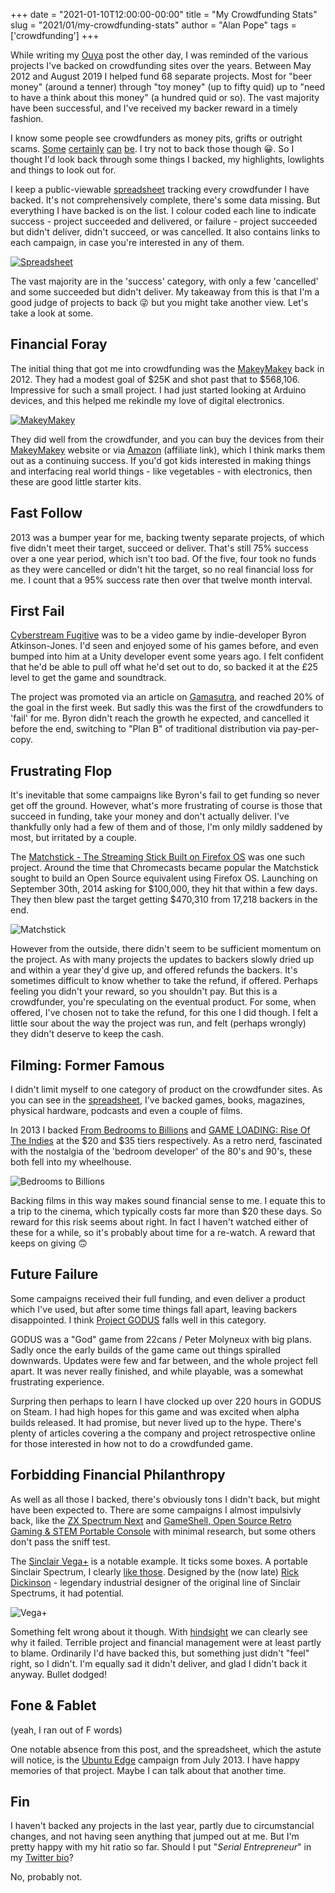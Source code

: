 +++
date = "2021-01-10T12:00:00-00:00"
title = "My Crowdfunding Stats"
slug = "2021/01/my-crowdfunding-stats"
author = "Alan Pope"
tags = ['crowdfunding']
+++

While writing my [Ouya](/blog/2021/01/ouya-was-a-success/) post the other day, I was reminded of the various projects I've backed on crowdfunding sites over the years. Between May 2012 and August 2019 I helped fund 68 separate projects. Most for "beer money" (around a tenner) through "toy money" (up to fifty quid) up to "need to have a think about this money" (a hundred quid or so). The vast majority have been successful, and I've received my backer reward in a timely fashion. 

I know some people see crowdfunders as money pits, grifts or outright scams. [Some](https://www.snopes.com/fact-check/do-you-want-to-know-a-cicret/) [certainly](https://www.indiegogo.com/projects/waterseer#/) [can](https://www.indiegogo.com/projects/solar-roadways#/) [be](https://www.indiegogo.com/projects/the-sinclair-zx-spectrum-vega-plus-console#/). I try not to back those though 😀. So I thought I'd look back through some things I backed, my highlights, lowlights and things to look out for.

I keep a public-viewable [spreadsheet](https://docs.google.com/spreadsheets/d/1_--0TYP3TD7i6dPnJmB9oB66iuU9_qS7ApBtKTS8bug/edit) tracking every crowdfunder I have backed. It's not comprehensively complete, there's some data missing. But everything I have backed is on the list. I colour coded each line to indicate success - project succeeded and delivered, or failure - project succeeded but didn't deliver, didn't succeed, or was cancelled. It also contains links to each campaign, in case you're interested in any of them. 

[![Spreadsheet](/images/2021-01-10/spreadsheet.png)](https://docs.google.com/spreadsheets/d/1_--0TYP3TD7i6dPnJmB9oB66iuU9_qS7ApBtKTS8bug/edit)

The vast majority are in the 'success' category, with only a few 'cancelled' and some succeeded but didn't deliver. My takeaway from this is that I'm a good judge of projects to back 😜 but you might take another view. Let's take a look at some.

## Financial Foray

The initial thing that got me into crowdfunding was the [MakeyMakey](https://www.kickstarter.com/projects/joylabz/makey-makey-an-invention-kit-for-everyone) back in 2012. They had a modest goal of $25K and shot past that to $568,106. Impressive for such a small project. I had just started looking at Arduino devices, and this helped me rekindle my love of digital electronics. 

[![MakeyMakey](/images/2021-01-10/makeymakey.jpg)](https://www.kickstarter.com/projects/joylabz/makey-makey-an-invention-kit-for-everyone)

They did well from the crowdfunder, and you can buy the devices from their [MakeyMakey](https://makeymakey.com/) website or via [Amazon](https://geni.us/oB8M) (affiliate link), which I think marks them out as a continuing success. If you'd got kids interested in making things and interfacing real world things - like vegetables - with electronics, then these are good little starter kits.

## Fast Follow

2013 was a bumper year for me, backing twenty separate projects, of which five didn't meet their target, succeed or deliver. That's still 75% success over a one year period, which isn't too bad. Of the five, four took no funds as they were cancelled or didn't hit the target, so no real financial loss for me. I count that a 95% success rate then over that twelve month interval.

## First Fail

[Cyberstream Fugitive](https://www.kickstarter.com/projects/701664180/cyberstream-fugitive) was to be a video game by indie-developer Byron Atkinson-Jones. I'd seen and enjoyed some of his games before, and even bumped into him at a Unity developer event some years ago. I felt confident that he'd be able to pull off what he'd set out to do, so backed it at the £25 level to get the game and soundtrack.

The project was promoted via an article on [Gamasutra](https://www.gamasutra.com/blogs/ByronAtkinsonJones/20130129/185712/Can_you_mainline_Kickstarter.php), and reached 20% of the goal in the first week. But sadly this was the first of the crowdfunders to 'fail' for me. Byron didn't reach the growth he expected, and cancelled it before the end, switching to "Plan B" of traditional distribution via pay-per-copy.

## Frustrating Flop

It's inevitable that some campaigns like Byron's fail to get funding so never get off the ground. However, what's more frustrating of course is those that succeed in funding, take your money and don't actually deliver. I've thankfully only had a few of them and of those, I'm only mildly saddened by most, but irritated by a couple. 

The [Matchstick - The Streaming Stick Built on Firefox OS](https://www.kickstarter.com/projects/matchstick/matchstick-the-streaming-stick-built-on-firefox-os) was one such project. Around the time that Chromecasts became popular the Matchstick sought to build an Open Source equivalent using Firefox OS. Launching on September 30th, 2014 asking for $100,000, they hit that within a few days. They then blew past the target getting $470,310 from 17,218 backers in the end.

![Matchstick](/images/2021-01-10/matchstick.jpg)

However from the outside, there didn't seem to be sufficient momentum on the project. As with many projects the updates to backers slowly dried up and within a year they'd give up, and offered refunds the backers. It's sometimes difficult to know whether to take the refund, if offered. Perhaps feeling you didn't your reward, so you shouldn't pay. But this is a crowdfunder, you're speculating on the eventual product. For some, when offered, I've chosen not to take the refund, for this one I did though. I felt a little sour about the way the project was run, and felt (perhaps wrongly) they didn't deserve to keep the cash.

## Filming: Former Famous

I didn't limit myself to one category of product on the crowdfunder sites. As you can see in the [spreadsheet](https://docs.google.com/spreadsheets/d/1_--0TYP3TD7i6dPnJmB9oB66iuU9_qS7ApBtKTS8bug/edit), I've backed games, books, magazines, physical hardware, podcasts and even a couple of films. 

In 2013 I backed [From Bedrooms to Billions](https://www.kickstarter.com/projects/1195082866/from-bedrooms-to-billions) and [GAME LOADING: Rise Of The Indies](https://www.kickstarter.com/projects/studiobento/gameloading-rise-of-the-indies) at the $20 and $35 tiers respectively. As a retro nerd, fascinated with the nostalgia of the 'bedroom developer' of the 80's and 90's, these both fell into my wheelhouse.

![Bedrooms to Billions](/images/2021-01-10/b2b.jpg)

Backing films in this way makes sound financial sense to me. I equate this to a trip to the cinema, which typically costs far more than $20 these days. So reward for this risk seems about right. In fact I haven't watched either of these for a while, so it's probably about time for a re-watch. A reward that keeps on giving 🙃

## Future Failure

Some campaigns received their full funding, and even deliver a product which I've used, but after some time things fall apart, leaving backers disappointed. I think [Project GODUS](https://www.kickstarter.com/projects/22cans/project-godus) falls well in this category. 

GODUS was a "God" game from 22cans / Peter Molyneux with big plans. Sadly once the early builds of the game came out things spiralled downwards. Updates were few and far between, and the whole project fell apart. It was never really finished, and while playable, was a somewhat frustrating experience. 

Surpring then perhaps to learn I have clocked up over 220 hours in GODUS on Steam. I had high hopes for this game and was excited when alpha builds released. It had promise, but never lived up to the hype. There's plenty of articles covering a the company and project retrospective online for those interested in how not to do a crowdfunded game.

## Forbidding Financial Philanthropy

As well as all those I backed, there's obviously tons I didn't back, but might have been expected to. There are some campaigns I almost impulsivly back, like the [ZX Spectrum Next](https://www.kickstarter.com/projects/spectrumnext/zx-spectrum-next) and [GameShell, Open Source Retro Gaming & STEM Portable Console](https://www.kickstarter.com/projects/954662076/gameshell-redefine-retro-game-console) with minimal research, but some others don't pass the sniff test.

The [Sinclair Vega+](https://www.indiegogo.com/projects/the-sinclair-zx-spectrum-vega-plus-console#/) is a notable example. It ticks some boxes. A portable Sinclair Spectrum, I clearly [like those](/blog/2020/12/the-best-portable-spectrum/). Designed by the (now late) [Rick Dickinson](https://en.wikipedia.org/wiki/Rick_Dickinson) - legendary industrial designer of the original line of Sinclair Spectrums, it had potential. 

![Vega+](/images/2021-01-10/vega.jpg)

Something felt wrong about it though. With [hindsight](https://en.wikipedia.org/wiki/ZX_Spectrum_Vega%2B#Team_split) we can clearly see why it failed. Terrible project and financial management were at least partly to blame. Ordinarily I'd have backed this, but something just didn't "feel" right, so I didn't. I'm equally sad it didn't deliver, and glad I didn't back it anyway. Bullet dodged!

## Fone & Fablet

(yeah, I ran out of F words)

One notable absence from this post, and the spreadsheet, which the astute will notice, is the [Ubuntu Edge](https://www.indiegogo.com/projects/ubuntu-edge#/) campaign from July 2013. I have happy memories of that project. Maybe I can talk about that another time.

## Fin

I haven't backed any projects in the last year, partly due to circumstancial changes, and not having seen anything that jumped out at me. But I'm pretty happy with my hit ratio so far. Should I put "*Serial Entrepreneur*" in my [Twitter bio](https://twitter.com/popey)? 

No, probably not.